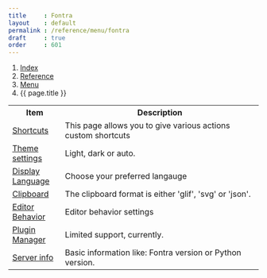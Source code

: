 ```yaml
---
title     : Fontra
layout    : default
permalink : /reference/menu/fontra
draft     : true
order     : 601
---
```


<nav aria-label="breadcrumb">
  <ol class="breadcrumb small">
    <li class="breadcrumb-item"><a href="{{ site.url }}">Index</a></li>
    <li class="breadcrumb-item"><a href="{{ site.url }}/reference">Reference</a></li>
    <li class="breadcrumb-item"><a href="{{ site.url }}/reference/menu">Menu</a></li>
    <li class="breadcrumb-item active" aria-current="page">{{ page.title }}</li>
  </ol>
</nav>

<table class='table table-hover'>
<tr>
<th width='20%'>Item</th>
<th width='75%'>Description</th>
</tr>
<tr>
<td><a href='{{ site.url }}/reference/menu/fontra/shortcuts'>Shortcuts</a></td>
<td>This page allows you to give various actions custom shortcuts</td>
</tr>
<tr>
<td><a href='{{ site.url }}/reference/menu/fontra/theme-settings'>Theme settings</a></td>
<td>Light, dark or auto.</td>
</tr>
<tr>
<td><a href='{{ site.url }}/reference/menu/fontra/display-language'>Display Language</a></td>
<td>Choose your preferred langauge</td>
</tr>
<tr>
<td><a href='{{ site.url }}/reference/menu/fontra/clipboard'>Clipboard</a></td>
<td>The clipboard format is either 'glif', 'svg' or 'json'.</td>
</tr>
<tr>
<td><a href='{{ site.url }}/reference/menu/fontra/editor-behavior'>Editor Behavior</a></td>
<td>Editor behavior settings</td>
</tr>
<tr>
<td><a href='{{ site.url }}/reference/menu/fontra/plugin-manager'>Plugin Manager</a></td>
<td>Limited support, currently.</td>
</tr>
<tr>
<td><a href='{{ site.url }}/reference/menu/fontra/server-info'>Server info</a></td>
<td>Basic information like: Fontra version or Python version.</td>
</tr>
</table>
